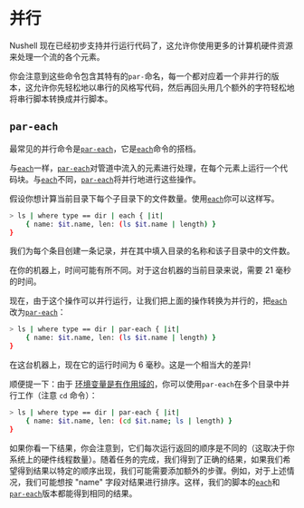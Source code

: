 # 并行

Nushell 现在已经初步支持并行运行代码了，这允许你使用更多的计算机硬件资源来处理一个流的各个元素。

你会注意到这些命令包含其特有的`par-`命名，每一个都对应着一个非并行的版本，这允许你先轻松地以串行的风格写代码，然后再回头用几个额外的字符轻松地将串行脚本转换成并行脚本。

## `par-each`

最常见的并行命令是[`par-each`](/commands/docs/par-each.md)，它是[`each`](/commands/docs/each.md)命令的搭档。

与[`each`](/commands/docs/each.md)一样，[`par-each`](/commands/docs/par-each.md)对管道中流入的元素进行处理，在每个元素上运行一个代码块。与[`each`](/commands/docs/each.md)不同，[`par-each`](/commands/docs/par-each.md)将并行地进行这些操作。

假设你想计算当前目录下每个子目录下的文件数量。使用[`each`](/commands/docs/each.md)你可以这样写。

```bash
> ls | where type == dir | each { |it|
    { name: $it.name, len: (ls $it.name | length) }
}
```

我们为每个条目创建一条记录，并在其中填入目录的名称和该子目录中的文件数。

在你的机器上，时间可能有所不同。对于这台机器的当前目录来说，需要 21 毫秒的时间。

现在，由于这个操作可以并行运行，让我们把上面的操作转换为并行的，把[`each`](/commands/docs/each.md)改为[`par-each`](/commands/docs/par-each.md)：

```bash
> ls | where type == dir | par-each { |it|
    { name: $it.name, len: (ls $it.name | length) }
}
```

在这台机器上，现在它的运行时间为 6 毫秒。这是一个相当大的差异!

顺便提一下：由于 [环境变量是有作用域的](environment.md#作用域)，你可以使用`par-each`在多个目录中并行工作（注意 `cd` 命令）：

```bash
> ls | where type == dir | par-each { |it|
    { name: $it.name, len: (cd $it.name; ls | length) }
}
```

如果你看一下结果，你会注意到，它们每次运行返回的顺序是不同的（这取决于你系统上的硬件线程数量）。随着任务的完成，我们得到了正确的结果，如果我们希望得到结果以特定的顺序出现，我们可能需要添加额外的步骤。例如，对于上述情况，我们可能想按 "name" 字段对结果进行排序。这样，我们的脚本的[`each`](/commands/docs/each.md)和[`par-each`](/commands/docs/par-each.md)版本都能得到相同的结果。
